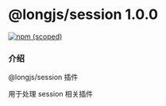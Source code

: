 # @longjs/session 1.0.0

[![npm (scoped)](https://img.shields.io/npm/v/@longjs/session.svg)](https://www.npmjs.com/package/@longjs/session)

### 介绍

@longjs/session 插件

用于处理 session 相关插件

